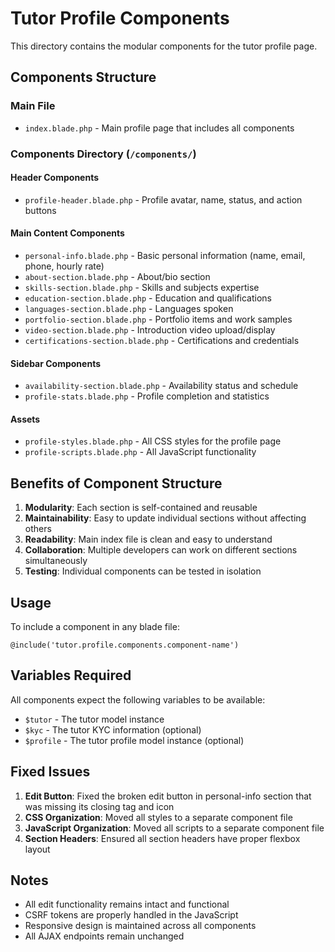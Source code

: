 # Tutor Profile Components

This directory contains the modular components for the tutor profile page.

## Components Structure

### Main File
- `index.blade.php` - Main profile page that includes all components

### Components Directory (`/components/`)

#### Header Components
- `profile-header.blade.php` - Profile avatar, name, status, and action buttons

#### Main Content Components
- `personal-info.blade.php` - Basic personal information (name, email, phone, hourly rate)
- `about-section.blade.php` - About/bio section
- `skills-section.blade.php` - Skills and subjects expertise
- `education-section.blade.php` - Education and qualifications
- `languages-section.blade.php` - Languages spoken
- `portfolio-section.blade.php` - Portfolio items and work samples
- `video-section.blade.php` - Introduction video upload/display
- `certifications-section.blade.php` - Certifications and credentials

#### Sidebar Components
- `availability-section.blade.php` - Availability status and schedule
- `profile-stats.blade.php` - Profile completion and statistics

#### Assets
- `profile-styles.blade.php` - All CSS styles for the profile page
- `profile-scripts.blade.php` - All JavaScript functionality

## Benefits of Component Structure

1. **Modularity**: Each section is self-contained and reusable
2. **Maintainability**: Easy to update individual sections without affecting others
3. **Readability**: Main index file is clean and easy to understand
4. **Collaboration**: Multiple developers can work on different sections simultaneously
5. **Testing**: Individual components can be tested in isolation

## Usage

To include a component in any blade file:
```blade
@include('tutor.profile.components.component-name')
```

## Variables Required

All components expect the following variables to be available:
- `$tutor` - The tutor model instance
- `$kyc` - The tutor KYC information (optional)
- `$profile` - The tutor profile model instance (optional)

## Fixed Issues

1. **Edit Button**: Fixed the broken edit button in personal-info section that was missing its closing tag and icon
2. **CSS Organization**: Moved all styles to a separate component file
3. **JavaScript Organization**: Moved all scripts to a separate component file
4. **Section Headers**: Ensured all section headers have proper flexbox layout

## Notes

- All edit functionality remains intact and functional
- CSRF tokens are properly handled in the JavaScript
- Responsive design is maintained across all components
- All AJAX endpoints remain unchanged
